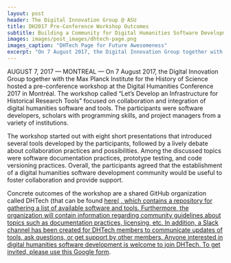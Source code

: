 ```yaml
---
layout: post
header: The Digital Innovation Group @ ASU
title: DH2017 Pre-Conference Workshop Outcomes
subtitle: Building a Community for Digital Humanities Software Development
images: images/post_images/dhtech-page.png
images_caption: "DHTech Page for Future Awesomeness"
excerpt: "On 7 August 2017, the Digital Innovation Group together with the Max Planck Institute for the History of Science hosted a pre-conference workshop at the Digital Humanities Conference 2017 in Montréal. The workshop called “Let’s Develop an Infrastructure for Historical Research Tools” focused on collaboration and integration of digital humanities software and tools."
---
```


AUGUST 7, 2017 — MONTREAL — On 7 August 2017, the Digital Innovation Group together with the Max Planck Institute for the History of Science hosted a pre-conference workshop at the Digital Humanities Conference 2017 in Montréal. The workshop called “Let’s Develop an Infrastructure for Historical Research Tools” focused on collaboration and integration of digital humanities software and tools. The participants were software developers, scholars with programming skills, and project managers from a variety of institutions.

The workshop started out with eight short presentations that introduced several tools developed by the participants, followed by a lively debate about collaboration practices and possibilities. Among the discussed topics were software documentation practices, prototype testing, and code versioning practices. Overall, the participants agreed that the establishment of a digital humanities software development community would be useful to foster collaboration and provide support.

Concrete outcomes of the workshop are a shared GitHub organization called DHTech (that can be found <a href = "https://github.com/dh-tech" target = "_blank">here(
, which contains a repository for gathering a list of available software and tools. Furthermore, the organization will contain information regarding community guidelines about topics such as documentation practices, licensing, etc. In addition, a Slack channel has been created for DHTech members to communicate updates of tools, ask questions, or get support by other members. Anyone interested in digital humanities software development is welcome to join DHTech. To get invited, please use <a href = "https://docs.google.com/forms/d/e/1FAIpQLSeAe1MlCPOCVlY7YsJUcLv1_tDBtEOBNJ2vhCe6aWcvAl-ehQ/viewform" target="_blank" >this Google form</a>.

